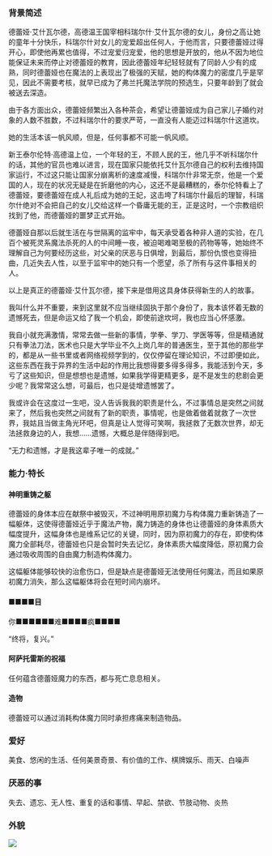 ### 背景简述

德蕾娅·艾什瓦尔德，高德温王国宰相科瑞尔什·艾什瓦尔德的女儿，身份之高让她的童年十分快乐，科瑞尔什对女儿的宠爱超出任何人，于他而言，只要德蕾娅过得开心，即使他再累也值得，不过宠爱归宠爱，他的思想是开放的，他从不因为地位能保证未来而停止对德蕾娅的教育，因此德蕾娅年纪轻轻就有了同龄人少有的成熟，同时德蕾娅也在魔法的上表现出了极强的天赋，她的构体魔力的密度几乎是罕见，因此不需要考核，就早已成为了弗兰托魔法学院的预选生，只要年龄到了就会被送去深造。

由于各方面出众，德蕾娅频繁出入各种茶会，希望让德蕾娅成为自己家儿子婚约对象的人数不胜数，不过科瑞尔什的要求严苛，一直没有人能迈过科瑞尔什这道坎。

她的生活本该一帆风顺，但是，任何事都不可能一帆风顺。

新王泰尔伦特·高德温上位，一个年轻的王，不顾人民的王，他几乎不听科瑞尔什的话，其他的官员也难以进言，现在国家只能依托艾什瓦尔德自己的权利去维持国家运行，不过这只能让国家分崩离析的速度减慢，科瑞尔什非常无奈，他是一个爱国的人，现在的状况无疑是在折磨他的内心，这还不是最糟糕的，泰尔伦特看上了德蕾娅，要德蕾娅在成人礼后成为她的王妃，这击垮了科瑞尔什最后的理智，科瑞尔什绝对不会把自己的女儿交给这样一个昏庸无能的王，正是这时，一个宗教组织找到了他，而德蕾娅的噩梦正式开始。

德蕾娅自那以后就生活在与世隔离的监牢中，每天承受着各种非人道的实验，在几百个被死灵系魔法杀死的人的中间睡一夜，被迫喝难喝至极的药物等等，她始终不理解自己为何要经历这些，对父亲的厌恶与日俱增，到最后，那份仇恨也变得扭曲，几近失去人性，以至于监牢中的她只有一个愿望，杀了所有与这件事相关的人。

以上是真正的德蕾娅·艾什瓦尔德，接下来是借用这具身体获得新生的人的故事。

我叫什么并不重要，来到这里就不应当继续固执于那个身份了，我本该怀着无数的遗憾死去，但是命运又给了我一个机会，即使前途坎坷，我也应当心怀感激。

我自小就充满激情，常常去做一些新的事情，学拳、学刀、学医等等，但是精通就只有拳法刀法，医术也只是大学毕业不久上岗几年的普通医生，至于其他的那些学的，都是从一些书里或者网络视频学到的，仅仅停留在理论知识，不过即便如此，这些东西在我于异界的生活中起的作用比我想得要多得多得多，我能活到今天，多亏了这些知识，但是想想也是遗憾，如果我学得更精更多，是不是发生的悲剧会更少呢？我常常这么想，可最后，也只是徒增遗憾罢了。

我或许会在这度过一生吧，没人告诉我我的职责是什么，不过事情总是突然之间就来了，然后我也突然之间就有了新的职责，事情呢，也是做着做着就救了一次世界，我姑且当做主角光环吧，但真是让人觉得可笑啊，我拯救了无数次世界，却无法拯救身边的人，我想……遗憾，大概总是伴随得到吧。

“无力和遗憾，才是我这辈子唯一的成就。”

### 能力·特长

#### 神明重铸之躯

德蕾娅的身体本应在献祭中被毁灭，不过神明用原初魔力与构体魔力重新铸造了一幅躯体，这使得德蕾娅近乎于魔法产物，魔力铸造的身体也让德蕾娅的身体素质大幅度提升，这幅身体也是维系记忆的关键，同时，因为原初魔力的存在，即使构体魔力全部耗尽，德蕾娅也只是会暂时失去记忆，身体素质大幅度降低，原初魔力会通过吸收周围的自由魔力制造构体魔力。

这幅躯体能够较快的治愈伤口，但是缺点是德蕾娅无法使用任何魔法，而且如果原初魔力消失，那么这幅躯体将会在短时间内崩坏。

#### ■■■■目

你■■■■■■难■■■■疯■■■■

“终将，复兴。”

#### 阿萨托雷斯的祝福

任何蕴含德蕾娅魔力的东西，都与死亡息息相关。

#### 造物

德蕾娅可以通过消耗构体魔力同时承担疼痛来制造物品。

### 爱好

美食、悠闲的生活、任何美景奇景、有价值的工作、棋牌娱乐、雨天、白噪声

### 厌恶的事

失去、遗忘、无人性、重复的话和事情、早起、禁欲、节肢动物、炎热

### 外貌
![](https://pic1.imgdb.cn/item/6348348e16f2c2beb19ce64f.png)